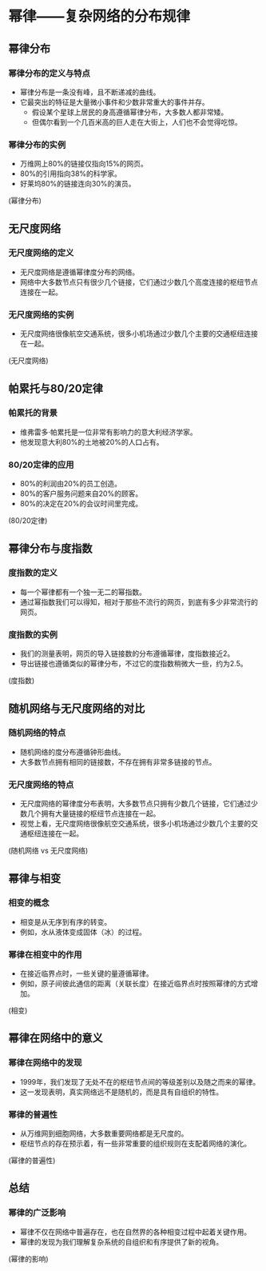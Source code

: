 # 幂律——复杂网络的分布规律

## 幂律分布

### 幂律分布的定义与特点
* 幂律分布是一条没有峰，且不断递减的曲线。
* 它最突出的特征是大量微小事件和少数非常重大的事件并存。
  * 假设某个星球上居民的身高遵循幂律分布，大多数人都非常矮。
  * 但偶尔看到一个几百米高的巨人走在大街上，人们也不会觉得吃惊。

### 幂律分布的实例
* 万维网上80%的链接仅指向15%的网页。
* 80%的引用指向38%的科学家。
* 好莱坞80%的链接连向30%的演员。

(幂律分布)

## 无尺度网络

### 无尺度网络的定义
* 无尺度网络是遵循幂律度分布的网络。
* 网络中大多数节点只有很少几个链接，它们通过少数几个高度连接的枢纽节点连接在一起。

### 无尺度网络的实例
* 无尺度网络很像航空交通系统，很多小机场通过少数几个主要的交通枢纽连接在一起。

(无尺度网络)

## 帕累托与80/20定律

### 帕累托的背景
* 维弗雷多·帕累托是一位非常有影响力的意大利经济学家。
* 他发现意大利80%的土地被20%的人口占有。

### 80/20定律的应用
* 80%的利润由20%的员工创造。
* 80%的客户服务问题来自20%的顾客。
* 80%的决定在20%的会议时间里完成。

(80/20定律)

## 幂律分布与度指数

### 度指数的定义
* 每一个幂律都有一个独一无二的幂指数。
* 通过幂指数我们可以得知，相对于那些不流行的网页，到底有多少非常流行的网页。

### 度指数的实例
* 我们的测量表明，网页的导入链接数的分布遵循幂律，度指数接近2。
* 导出链接也遵循类似的幂律分布，不过它的度指数稍微大一些，约为2.5。

(度指数)

## 随机网络与无尺度网络的对比

### 随机网络的特点
* 随机网络的度分布遵循钟形曲线。
* 大多数节点拥有相同的链接数，不存在拥有非常多链接的节点。

### 无尺度网络的特点
* 无尺度网络的幂律度分布表明，大多数节点只拥有少数几个链接，它们通过少数几个拥有大量链接的枢纽节点连接在一起。
* 视觉上看，无尺度网络很像航空交通系统，很多小机场通过少数几个主要的交通枢纽连接在一起。

(随机网络 vs 无尺度网络)

## 幂律与相变

### 相变的概念
* 相变是从无序到有序的转变。
* 例如，水从液体变成固体（冰）的过程。

### 幂律在相变中的作用
* 在接近临界点时，一些关键的量遵循幂律。
* 例如，原子间彼此通信的距离（关联长度）在接近临界点时按照幂律的方式增加。

(相变)

## 幂律在网络中的意义

### 幂律在网络中的发现
* 1999年，我们发现了无处不在的枢纽节点间的等级差别以及随之而来的幂律。
* 这一发现表明，真实网络远不是随机的，而是具有自组织的特性。

### 幂律的普遍性
* 从万维网到细胞网络，大多数重要网络都是无尺度的。
* 枢纽节点的存在预示着，有一些非常重要的组织规则在支配着网络的演化。

(幂律的普遍性)

## 总结

### 幂律的广泛影响
* 幂律不仅在网络中普遍存在，也在自然界的各种相变过程中起着关键作用。
* 幂律的发现为我们理解复杂系统的自组织和有序提供了新的视角。

(幂律的影响)